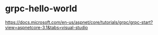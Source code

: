 # grpc-hello-world

https://docs.microsoft.com/en-us/aspnet/core/tutorials/grpc/grpc-start?view=aspnetcore-3.1&tabs=visual-studio
